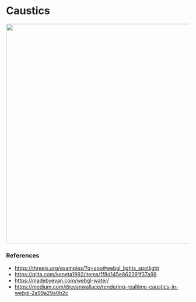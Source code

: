 # Caustics

<img src='https://user-images.githubusercontent.com/46724121/206893179-d653b1da-8576-418b-855c-477c51e6947c.png' width='600' />

### References

- https://threejs.org/examples/?q=spo#webgl_lights_spotlight
- https://qiita.com/kaneta1992/items/1f8d145e862391f37a99
- https://madebyevan.com/webgl-water/
- https://medium.com/@evanwallace/rendering-realtime-caustics-in-webgl-2a99a29a0b2c
